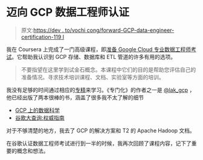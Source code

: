 # 迈向 GCP 数据工程师认证

> 原文:[https://dev . to/vochi cong/forward-GCP-data-engineer-certification-119 I](https://dev.to/vochicong/toward-gcp-data-engineer-certification-119i)

我在 Coursera 上完成了一门高级课程，即[准备 Google Cloud 专业数据工程师考试](https://www.coursera.org/learn/preparing-cloud-professional-data-engineer-exam)。它帮助我认识到 GCP 存储、数据库和 ETL 管道的许多有用的选项。

> 不要指望在这里学到试金石概念。本课程中它们的目的是帮助您评估自己的准备情况。寻求技术培训课程、文档、实验室等方面的培训。

我没有足够的时间通过相应的[专精](https://www.coursera.org/specializations/gcp-data-machine-learning)来学习。《专门化》的作者之一是 [@lak_gcp](https://twitter.com/lak_gcp) ，他已经出版了两本很棒的书，涵盖了很多我不太了解的细节

*   [GCP 上的数据科学](https://learning.oreilly.com/library/view/data-science-on/9781491974551/)
*   [谷歌大查询:权威指南](https://learning.oreilly.com/library/view/google-bigquery-the/9781492044451/)

对于不够清楚的地方，我去了 GCP 的解决方案和 T2 的 Apache Hadoop 文档。

在谷歌认证数据工程师考试进行到一半的时候，我再次回顾了课程内容，记下了重要的概念和想法。